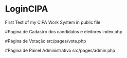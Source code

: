 # LoginCIPA
First Test of my CIPA Work System in public file


#Pagina de Cadastro dos candidatos e eleitores
index.php

#Página de Votação
src/pages/vote.php

#Página de Painel Administrativo
src/pages/admin.php
